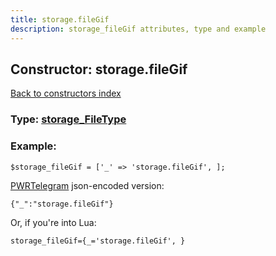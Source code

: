 ```yaml
---
title: storage.fileGif
description: storage_fileGif attributes, type and example
---
```

## Constructor: storage.fileGif  
[Back to constructors index](index.md)






### Type: [storage\_FileType](../types/storage_FileType.md)


### Example:

```
$storage_fileGif = ['_' => 'storage.fileGif', ];
```  

[PWRTelegram](https://pwrtelegram.xyz) json-encoded version:

```
{"_":"storage.fileGif"}
```


Or, if you're into Lua:  


```
storage_fileGif={_='storage.fileGif', }

```


